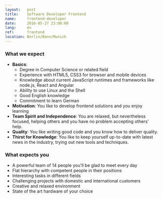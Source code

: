 ```yaml
---
layout:   post
title:    Software Developer Frontend
name:     frontend-developer
date:     2016-05-27 23:00:00
lang:     en
ref:      frontend
location: Berlin/Bonn/Munich
---
```


### What we expect

- **Basics**:
	+ Degree in Computer Science or related field
	+ Experience with HTML5, CSS3 for browser and mobile devices
	+ Knowledge about current JavaScript runtimes and frameworks like node.js, React and Angular
	+ Ability to use Linux and the Shell
	+ Good English knowledge
	+ Commitment to learn German
- **Motivation**: You like to develop frontend solutions and you enjoy learning
- **Team Spirit and Independence**: You are relaxed, but nevertheless focused, helping others and you have no problem accepting others' help.
- **Quality**: You like writing good code and you know how to deliver quality.
- **Thirst for Knowledge**: You like to keep yourself up-to-date with latest news in the industry, trying out new tools and techniques.

### What expects you

- A powerful team of 14 people you'll be glad to meet every day
- Flat hierarchy with competent people in their positions
- Interesting tasks in different fields
- Challenging projects with domestic and international customers
- Creative and relaxed environment
- State of the art hardware of your choice
